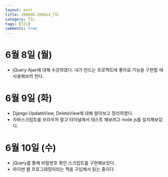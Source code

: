 ```yaml
---
layout: post
title: 200608-200614_TIL
category: TIL
tags: [TIL]
comments: true
---
```

6월 8일 (월)
=========
- jQuery Ajax에 대해 수강하였다. 내가 만드는 프로젝트에 좋아요 기능을 구현할 때 사용해보려 한다.

6월 9일 (화)
=========
- Django UpdateView, DeleteView에 대해 알아보고 정리하였다.
- 자바스크립트를 브라우저 말고 터미널에서 테스트 해보려고 node js를 설치해보았다.

6월 10일 (수)
=========
- jQuery를 통해 비밀번호 확인 스크립트를 구현해보았다.
- 파이썬 웹 프로그래밍이라는 책을 구입해서 읽는 중이다.
